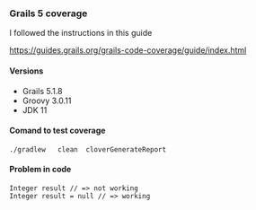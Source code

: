 ### Grails 5 coverage

I followed the instructions in this guide

https://guides.grails.org/grails-code-coverage/guide/index.html


#### Versions

* Grails 5.1.8
* Groovy 3.0.11
* JDK 11


#### Comand to test coverage

```
./gradlew   clean  cloverGenerateReport
```

#### Problem in code

```
Integer result // => not working
Integer result = null // => working
```




 